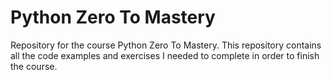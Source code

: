 # Python Zero To Mastery

Repository for the course Python Zero To Mastery. This repository contains all the code examples and exercises I needed to complete in order to finish the course.
